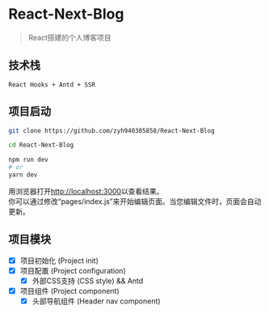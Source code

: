# React-Next-Blog
> React搭建的个人博客项目

## 技术栈
    React Hooks + Antd + SSR

## 项目启动

```bash
git clone https://github.com/zyh940305858/React-Next-Blog  

cd React-Next-Blog

npm run dev  
# or
yarn dev  
```

用浏览器打开[http://localhost:3000](http://localhost:3000)以查看结果。  
你可以通过修改“pages/index.js”来开始编辑页面。当您编辑文件时，页面会自动更新。  


## 项目模块
 - [x] 项目初始化 (Project init)  
 - [x] 项目配置 (Project configuration)  
   - [x] 外部CSS支持 (CSS style) && Antd
 - [x] 项目组件 (Project component)
   - [x] 头部导航组件 (Header nav component)